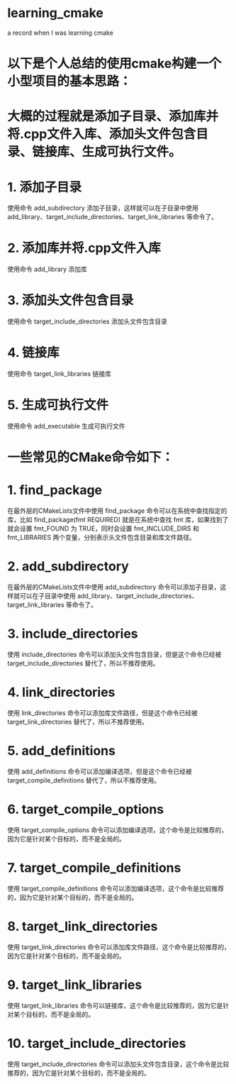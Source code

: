 # learning_cmake
a record when I was learning cmake


# 以下是个人总结的使用cmake构建一个小型项目的基本思路：
# 大概的过程就是添加子目录、添加库并将.cpp文件入库、添加头文件包含目录、链接库、生成可执行文件。
# 1. 添加子目录
使用命令 add_subdirectory 添加子目录，这样就可以在子目录中使用 add_library、target_include_directories、target_link_libraries 等命令了。
# 2. 添加库并将.cpp文件入库
使用命令 add_library 添加库
# 3. 添加头文件包含目录
使用命令 target_include_directories 添加头文件包含目录
# 4. 链接库
使用命令 target_link_libraries 链接库
# 5. 生成可执行文件
使用命令 add_executable 生成可执行文件

# 一些常见的CMake命令如下：
# 1. find_package
在最外层的CMakeLists文件中使用 find_package 命令可以在系统中查找指定的库，比如 find_package(fmt REQUIRED) 就是在系统中查找 fmt 库，如果找到了就会设置 fmt_FOUND 为 TRUE，同时会设置 fmt_INCLUDE_DIRS 和 fmt_LIBRARIES 两个变量，分别表示头文件包含目录和库文件路径。
# 2. add_subdirectory
在最外层的CMakeLists文件中使用 add_subdirectory 命令可以添加子目录，这样就可以在子目录中使用 add_library、target_include_directories、target_link_libraries 等命令了。
# 3. include_directories
使用 include_directories 命令可以添加头文件包含目录，但是这个命令已经被 target_include_directories 替代了，所以不推荐使用。
# 4. link_directories
使用 link_directories 命令可以添加库文件路径，但是这个命令已经被 target_link_directories 替代了，所以不推荐使用。
# 5. add_definitions
使用 add_definitions 命令可以添加编译选项，但是这个命令已经被 target_compile_definitions 替代了，所以不推荐使用。
# 6. target_compile_options
使用 target_compile_options 命令可以添加编译选项，这个命令是比较推荐的，因为它是针对某个目标的，而不是全局的。
# 7. target_compile_definitions
使用 target_compile_definitions 命令可以添加编译选项，这个命令是比较推荐的，因为它是针对某个目标的，而不是全局的。
# 8. target_link_directories
使用 target_link_directories 命令可以添加库文件路径，这个命令是比较推荐的，因为它是针对某个目标的，而不是全局的。
# 9. target_link_libraries
使用 target_link_libraries 命令可以链接库，这个命令是比较推荐的，因为它是针对某个目标的，而不是全局的。
# 10. target_include_directories
使用 target_include_directories 命令可以添加头文件包含目录，这个命令是比较推荐的，因为它是针对某个目标的，而不是全局的。
